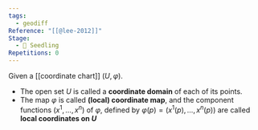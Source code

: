 ```yaml
---
tags:
  - geodiff
Reference: "[[@lee-2012]]"
Stage:
  - 🌱 Seedling
Repetitions: 0
---
```

Given a [[coordinate chart]] $(U,\varphi)$.
- The open set $U$ is called a **coordinate domain** of each of its points. 
- The map $\varphi$ is called **(local) coordinate map**, and the component functions $(x^1,\dots,x^n)$ of $\varphi$, defined by $\varphi(p) = (x^1(p),\dots,x^n(p))$ are called **local coordinates on $U$**

